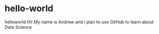# hello-world
helloworld
Hi! My name is Andrew and i plan to use GitHub to learn about Data Science
